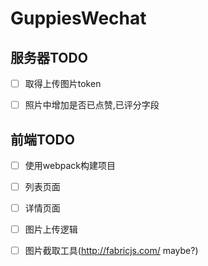 # GuppiesWechat

## 服务器TODO

- [ ] 取得上传图片token
- [ ] 照片中增加是否已点赞,已评分字段


## 前端TODO

- [ ] 使用webpack构建项目
- [ ] 列表页面
- [ ] 详情页面
- [ ] 图片上传逻辑
- [ ] 图片截取工具(http://fabricjs.com/ maybe?)

